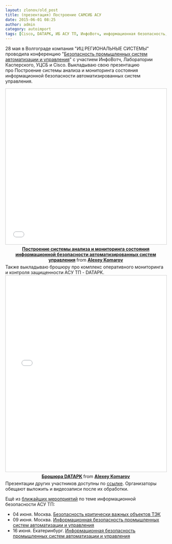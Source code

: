 ```yaml
---
layout: zlonov/old_post
title: (презентация) Построение САМСИБ АСУ
date: 2015-06-01 08:25
author: admin
category: autoimport
tags: [Cisco, DATAPK, ИБ АСУ ТП, ИнфоВотч, информационная безопасность, Лаборатория Касперского, мероприятие, презентация, УЦСБ]
---
```

28 мая в Волгограде компания "ИЦ РЕГИОНАЛЬНЫЕ СИСТЕМЫ" проводила конференцию "<a href="http://www.ec-rs.ru/novosti/konferentsiya-bezopasnost-promyishlennyih-sistem-avtomatizatsii-i-upravleniya" target="_blank">Безопасность промышленных систем автоматизации и управления</a>" с участием ИнфоВотч, Лаборатории Касперского, УЦСБ и Cisco. Выкладываю свою презентацию про Построение системы анализа и мониторинга состояния информационной безопасности автоматизированных систем управления.
<div style="margin-bottom: 5px; text-align: center;"><iframe style="border: 1px solid #CCC; border-width: 1px; margin-bottom: 5px; max-width: 100%;" src="//www.slideshare.net/slideshow/embed_code/key/EkqaeskAAuljMC" width="595" height="485" frameborder="0" marginwidth="0" marginheight="0" scrolling="no" allowfullscreen="allowfullscreen"> </iframe>
<strong> <a title="Построение системы анализа и мониторинга состояния информационной безопасности автоматизированных систем управления" href="//www.slideshare.net/zlonov/ss-48825260" target="_blank">Построение системы анализа и мониторинга состояния информационной безопасности автоматизированных систем управления</a> </strong> from <strong><a href="//www.slideshare.net/zlonov" target="_blank">Alexey Komarov</a></strong></div>
Также выкладываю брошюру про комплекс оперативного мониторинга и контроля защищенности АСУ ТП - DATAPK.
<div style="margin-bottom: 5px; text-align: center;"><iframe style="border: 1px solid #CCC; border-width: 1px; margin-bottom: 5px; max-width: 100%;" src="//www.slideshare.net/slideshow/embed_code/key/H2ZW59aUbVlBdm" width="572" height="612" frameborder="0" marginwidth="0" marginheight="0" scrolling="no" allowfullscreen="allowfullscreen"> </iframe>
<strong> <a title="Брошюра DATAPK" href="//www.slideshare.net/zlonov/datapk" target="_blank">Брошюра DATAPK</a> </strong> from <strong><a href="//www.slideshare.net/zlonov" target="_blank">Alexey Komarov</a></strong></div>
Презентации других участников доступны по <a href="http://www.ec-rs.ru/novosti/materialyi-konferentsii-bezopasnost-promyishlennyih-sistem-avtomatizatsii-i-upravleniya" target="_blank">ссылке</a>. Организаторы обещают выложить и видеозаписи после их обработки.

Ещё из <a href="https://zlonov.ru/2015/05/ics-security-upcoming-events/" target="_blank">ближайших мероприятий</a> по теме информационной безопасности АСУ ТП:
<ul>
	<li>04 июня. Москва. <a href="http://cis-forum.ru/" target="_blank">Безопасность критически важных объектов ТЭК</a></li>
	<li>09 июня. Москва. <a href="http://www.ussc.ru/events/id/54" target="_blank">Информационная безопасность промышленных систем автоматизации и управления</a></li>
	<li>16 июня. Екатеринбург. <a href="http://www.ussc.ru/events/id/55" target="_blank">Информационная безопасность промышленных систем автоматизации и управления</a></li>
</ul>
